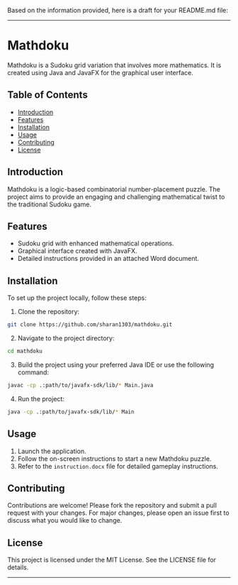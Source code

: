 Based on the information provided, here is a draft for your README.md file:

---

# Mathdoku

Mathdoku is a Sudoku grid variation that involves more mathematics. It is created using Java and JavaFX for the graphical user interface.

## Table of Contents
- [Introduction](#introduction)
- [Features](#features)
- [Installation](#installation)
- [Usage](#usage)
- [Contributing](#contributing)
- [License](#license)

## Introduction
Mathdoku is a logic-based combinatorial number-placement puzzle. The project aims to provide an engaging and challenging mathematical twist to the traditional Sudoku game.

## Features
- Sudoku grid with enhanced mathematical operations.
- Graphical interface created with JavaFX.
- Detailed instructions provided in an attached Word document.

## Installation
To set up the project locally, follow these steps:
1. Clone the repository:
```bash
git clone https://github.com/sharan1303/mathdoku.git
```
2. Navigate to the project directory:
```bash
cd mathdoku
```
3. Build the project using your preferred Java IDE or use the following command:
```bash
javac -cp .:path/to/javafx-sdk/lib/* Main.java
```
4. Run the project:
```bash
java -cp .:path/to/javafx-sdk/lib/* Main
```

## Usage
1. Launch the application.
2. Follow the on-screen instructions to start a new Mathdoku puzzle.
3. Refer to the `instruction.docx` file for detailed gameplay instructions.

## Contributing
Contributions are welcome! Please fork the repository and submit a pull request with your changes. For major changes, please open an issue first to discuss what you would like to change.

## License
This project is licensed under the MIT License. See the LICENSE file for details.

---
